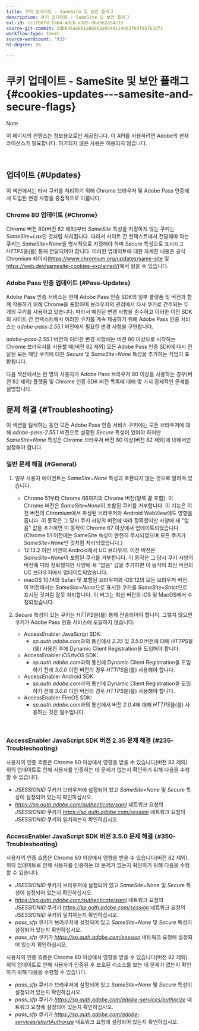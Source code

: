 ```yaml
---
title: 쿠키 업데이트 - SameSite 및 보안 플래그
description: 쿠키 업데이트 - SameSite 및 보안 플래그
exl-id: cc1f60fd-fa64-48cb-a185-dba562a54c33
source-git-commit: 2dbb45aebb1a00863a9344114963f6df95763dfc
workflow-type: tm+mt
source-wordcount: '933'
ht-degree: 0%

---
```


# 쿠키 업데이트 - SameSite 및 보안 플래그 {#cookies-updates---samesite-and-secure-flags}

>[!NOTE]
>
>이 페이지의 컨텐츠는 정보용으로만 제공됩니다. 이 API를 사용하려면 Adobe의 현재 라이선스가 필요합니다. 허가되지 않은 사용은 허용되지 않습니다.

</br>


## 업데이트 {#Updates}

이 섹션에서는 타사 쿠키를 처리하기 위해 Chrome 브라우저 및 Adobe Pass 인증에서 도입된 변경 사항을 중점적으로 다룹니다.



### Chrome 80 업데이트 {#Chrome}

Chrome 버전 80(버전 82 제외)부터 *SameSite* 특성을 지정하지 않는 쿠키는 *SameSite=Lax*&#x200B;인 것처럼 처리됩니다. 따라서 사이트 간 컨텍스트에서 전달해야 하는 쿠키는 *SameSite=None*&#x200B;을 명시적으로 지정해야 하며 *Secure* 특성으로 표시되고 *HTTPS*&#x200B;을(를) 통해 전달되어야 합니다. 이러한 업데이트에 대한 자세한 내용은 공식 Chromium 페이지(<https://www.chromium.org/updates/same-site> 및 <https://web.dev/samesite-cookies-explained/>)에서 읽을 수 있습니다.


### Adobe Pass 인증 업데이트 {#Pass-Updates}

Adobe Pass 인증 서비스는 현재 Adobe Pass 인증 SDK의 일부 플랫폼 및 버전과 함께 작동하기 위해 Chrome을 포함하여 브라우저의 관점에서 타사 쿠키로 간주되는 두 개의 쿠키를 사용하고 있습니다. 따라서 예정된 변경 사항을 준수하고 이러한 이전 SDK의 사이트 간 컨텍스트에서 이러한 쿠키를 계속 제공하기 위해 Adobe Pass 인증 서비스는 *adobe-pass-2.55.1* 버전에서 필요한 변경 사항을 구현합니다.

*adobe-pass-2.55.1* 버전의 이러한 변경 사항에는 버전 80 이상으로 시작하는 Chrome 브라우저를 사용할 때(버전 82 제외) 모든 Adobe Pass 인증 SDK에 다시 전달된 모든 해당 쿠키에 대한 *Secure* 및 *SameSite=None* 특성을 추가하는 작업이 포함됩니다.

다음 섹션에서는 한 명의 사용자가 Adobe Pass 브라우저 80 이상을 사용하는 경우(버전 82 제외) 플랫폼 및 Chrome 인증 SDK 버전 목록에 대해 몇 가지 잠재적인 문제를 설명합니다.

## 문제 해결 {#Troubleshooting}

이 섹션을 탐색하는 동안 모든 Adobe Pass 인증 서비스 쿠키에는 모든 브라우저에 대해 *adobe-pass-2.55.1* 버전으로 설정된 *Secure* 특성이 있어야 하지만 *SameSite=None* 특성은 Chrome 브라우저 버전 80 이상(버전 82 제외)에 대해서만 설정해야 합니다.


### 일반 문제 해결 {#General}

1. 일부 사용자 에이전트는 *SameSite=None* 특성과 호환되지 않는 것으로 알려져 있습니다.

   - Chrome 51부터 Chrome 66까지의 Chrome 버전(양쪽 끝 포함). 이 Chrome 버전은 *SameSite=None*&#x200B;이 포함된 쿠키를 거부합니다. 이 기능은 이전 버전의 Chromium에서 파생된 브라우저와 Android WebView에도 영향을 줍니다. 이 동작은 그 당시 쿠키 사양의 버전에 따라 정확했지만 사양에 새 &quot;없음&quot; 값을 추가하면 이 동작이 Chrome 67 이상에서 업데이트되었습니다. (Chrome 51 이전에는 SameSite 속성이 완전히 무시되었으며 모든 쿠키가 *SameSite=None*&#x200B;인 것처럼 처리되었습니다.)
   - 12.13.2 이전 버전의 Android에서 UC 브라우저. 이전 버전은 *SameSite=None*&#x200B;이 포함된 쿠키를 거부합니다. 이 동작은 그 당시 쿠키 사양의 버전에 따라 정확했지만 사양에 새 &quot;없음&quot; 값을 추가하면 이 동작이 최신 버전의 UC 브라우저에서 업데이트되었습니다.
   - macOS 10.14의 Safari 및 포함된 브라우저와 iOS 12의 모든 브라우저 버전. 이 버전에서는 *SameSite=None*&#x200B;으로 표시된 쿠키를 *SameSite=Strict*&#x200B;으로 표시된 것처럼 잘못 처리합니다. 이 버그는 최신 버전의 iOS 및 MacOS에서 수정되었습니다.


1. *Secure* 특성이 있는 쿠키는 *HTTPS*&#x200B;을(를) 통해 전송되어야 합니다. 그렇지 않으면 쿠키가 Adobe Pass 인증 서비스에 도달하지 않습니다.

   - AccessEnabler JavaScript SDK:
      - *sp.auth.adobe.com*&#x200B;과의 통신에서 *2.35* 및 *3.5.0* 버전에 대해 *HTTPS*&#x200B;을(를) 사용한 후에 Dynamic Client Registration을 도입해야 합니다.
   - AccessEnabler iOS/tvOS SDK:
      - *sp.auth.adobe.com*&#x200B;과의 통신에 Dynamic Client Registration을 도입하기 전에 *3.0.0* 이전 버전의 경우 *HTTPS*&#x200B;을(를) 사용해야 합니다.
   - AccessEnabler Android SDK:
      - *sp.auth.adobe.com*&#x200B;과의 통신에 Dynamic Client Registration을 도입하기 전에 *3.0.0* 이전 버전의 경우 *HTTPS*&#x200B;을(를) 사용해야 합니다.
   - AccessEnabler FireOS SDK:
      - *sp.auth.adobe.com*&#x200B;과의 통신에서 버전 *2.0.4*&#x200B;에 대해 *HTTPS*&#x200B;을(를) 사용하는 것은 필수입니다.

</br>

### AccessEnabler JavaScript SDK 버전 2.35 문제 해결 {#235-Troubleshooting}

사용자의 인증 흐름은 Chrome 80 이상에서 영향을 받을 수 있습니다(버전 82 제외). 위의 업데이트로 인해 사용자를 인증하는 데 문제가 없는지 확인하기 위해 다음을 수행할 수 있습니다.

- *JSESSIONID* 쿠키가 브라우저에 설정되어 있고 *SameSite=None* 및 *Secure* 특성이 설정되어 있는지 확인하십시오.
- *https://sp.auth.adobe.com/authenticate/saml* 네트워크 요청의 *JSESSIONID* 쿠키가 *https://sp.auth.adobe.com/session* 네트워크 요청의 *JSESSIONID* 쿠키와 일치하는지 확인하십시오.


### AccessEnabler JavaScript SDK 버전 3.5.0 문제 해결 {#350-Troubleshooting}

사용자의 인증 흐름은 Chrome 80 이상에서 영향을 받을 수 있습니다(버전 82 제외). 위의 업데이트로 인해 사용자를 인증하는 데 문제가 없는지 확인하기 위해 다음을 수행할 수 있습니다.

- *JSESSIONID* 쿠키가 브라우저에 설정되어 있고 *SameSite=None* 및 *Secure* 특성이 설정되어 있는지 확인하십시오.
- *https://sp.auth.adobe.com/authenticate/saml* 네트워크 요청의 *JSESSIONID* 쿠키가 *https://sp.auth.adobe.com/session* 네트워크 요청의 *JSESSIONID* 쿠키와 일치하는지 확인하십시오.
- *pass\_sfp* 쿠키가 브라우저에 설정되어 있고 *SameSite=None* 및 *Secure* 특성이 설정되어 있는지 확인하십시오.
- *pass\_sfp* 쿠키가 *https://sp.auth.adobe.com/session* 네트워크 요청에 설정되어 있는지 확인하십시오.


사용자의 인증 흐름은 Chrome 80 이상에서 영향을 받을 수 있습니다(버전 82 제외). 위의 업데이트로 인해 사용자가 인증된 후 보호된 리소스를 보는 데 문제가 없는지 확인하기 위해 다음을 수행할 수 있습니다.

- *pass\_sfp* 쿠키가 브라우저에 설정되어 있고 *SameSite=None* 및 *Secure* 특성이 설정되어 있는지 확인하십시오.
- *pass\_sfp* 쿠키가 *https://sp.auth.adobe.com/adobe-services/authorize* 네트워크 요청에 설정되어 있는지 확인하십시오.
- *pass\_sfp* 쿠키가 *https://sp.auth.adobe.com/adobe-services/shortAuthorize* 네트워크 요청에 설정되어 있는지 확인하십시오.
